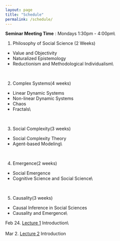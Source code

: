```yaml
---
layout: page
title: "Schedule"
permalink: /schedule/
---
```


**Seminar Meeting Time** : Mondays 1:30pm - 4:00pm\\
<br>

1. Philosophy of Social Science (2 Weeks)
  * Value and Objectivity
  * Naturalized Epistemology 
  * Reductionism and Methodological Individualism\\
<br>

2. Complex Systems(4 weeks)
  *  Linear Dynamic Systems
  *  Non-linear Dynamic Systems
  *  Chaos
  *  Fractals\\
<br>

3. Social Complexity(3 weeks)
  *  Social Complexity Theory
  *  Agent-based Modeling\\
<br>

4. Emergence(2 weeks)
  * Social Emergence
  * Cognitive Science and Social Science\\
<br>

5. Causality(3 weeks)
  *  Causal Inference in Social Sciences
  *  Causality and Emergence\\


Feb 24. [Lecture 1](/assets/week1_cbss.pdf) Introduction\\  
<br>
Mar 2. [Lecture 2](/assets/week2_cbss.pdf) Introduction

